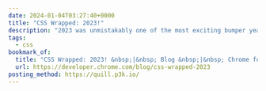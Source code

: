 ```yaml
---
date: 2024-01-04T03:27:40+0000
title: "CSS Wrapped: 2023!"
description: "2023 was unmistakably one of the most exciting bumper years for CSS. This superb post by Una Kravets, Bramus, and Adam Argyle is chock-full of information and editable examples of all the electrifying changes that we saw to CSS last year."
tags:
  - css
bookmark_of:
  title: "CSS Wrapped: 2023! &nbsp;|&nbsp; Blog &nbsp;|&nbsp; Chrome for Developers"
  url: https://developer.chrome.com/blog/css-wrapped-2023
posting_method: https://quill.p3k.io/
---
```


